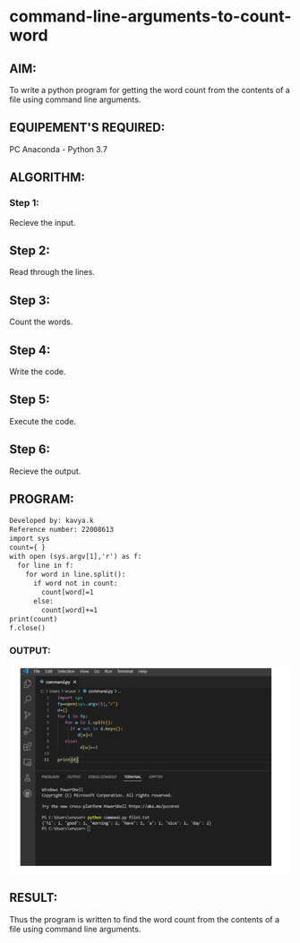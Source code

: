 # command-line-arguments-to-count-word
## AIM:
To write a python program for getting the word count from the contents of a file using command line arguments.
## EQUIPEMENT'S REQUIRED: 
PC
Anaconda - Python 3.7
## ALGORITHM: 
### Step 1:
Recieve the input.

## Step 2:
Read through the lines.

## Step 3:
Count the words.

## Step 4:
Write the code.

## Step 5:
Execute the code.

## Step 6:
Recieve the output.
## PROGRAM:
```
Developed by: kavya.k
Reference number: 22008613
import sys
count={ }
with open (sys.argv[1],'r') as f:
  for line in f:
    for word in line.split():
      if word not in count:
        count[word]=1
      else:
        count[word]+=1
print(count)
f.close()

```
### OUTPUT:
![](1.png)


## RESULT:
Thus the program is written to find the word count from the contents of a file using command line arguments.
